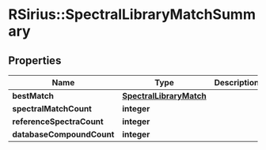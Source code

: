 # RSirius::SpectralLibraryMatchSummary


## Properties
Name | Type | Description | Notes
------------ | ------------- | ------------- | -------------
**bestMatch** | [**SpectralLibraryMatch**](SpectralLibraryMatch.md) |  | [optional] 
**spectralMatchCount** | **integer** |  | 
**referenceSpectraCount** | **integer** |  | 
**databaseCompoundCount** | **integer** |  | 


